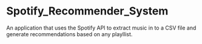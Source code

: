 # Spotify_Recommender_System
An application that uses the Spotify API to extract music in to a CSV file and generate recommendations based on any playllist. 
